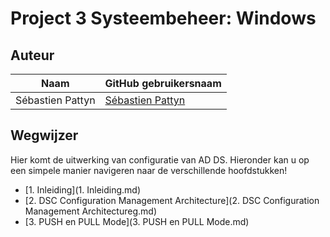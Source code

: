 # Project 3 Systeembeheer: Windows

## Auteur
 
 Naam  | GitHub gebruikersnaam
------------- | -------------
Sébastien Pattyn  | [Sébastien Pattyn](https://github.com/Sebastienpattyn)


## Wegwijzer
Hier komt de uitwerking van configuratie van AD DS. Hieronder kan u op een simpele manier navigeren naar de verschillende hoofdstukken!
- [1. Inleiding](1. Inleiding.md)
- [2. DSC Configuration Management Architecture](2. DSC Configuration Management Architectureg.md)
- [3. PUSH en PULL Mode](3. PUSH en PULL Mode.md)
